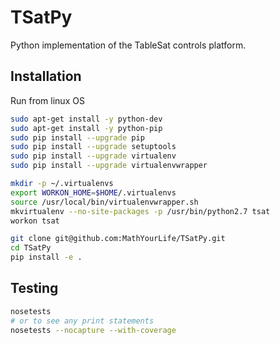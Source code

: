 # TSatPy

Python implementation of the TableSat controls platform.

## Installation

Run from linux OS

```bash
sudo apt-get install -y python-dev
sudo apt-get install -y python-pip
sudo pip install --upgrade pip
sudo pip install --upgrade setuptools
sudo pip install --upgrade virtualenv
sudo pip install --upgrade virtualenvwrapper

mkdir -p ~/.virtualenvs
export WORKON_HOME=$HOME/.virtualenvs
source /usr/local/bin/virtualenvwrapper.sh
mkvirtualenv --no-site-packages -p /usr/bin/python2.7 tsat
workon tsat

git clone git@github.com:MathYourLife/TSatPy.git
cd TSatPy
pip install -e .
```

## Testing

```bash
nosetests
# or to see any print statements
nosetests --nocapture --with-coverage
```

